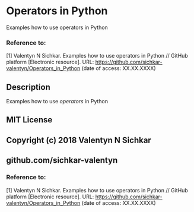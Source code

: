 # Operators in Python
Examples how to use operators in Python

### Reference to:
[1] Valentyn N Sichkar. Examples how to use operators in Python // GitHub platform [Electronic resource]. URL: https://github.com/sichkar-valentyn/Operators_in_Python (date of access: XX.XX.XXXX)

## Description
Examples how to use _operators_ in Python

## MIT License
## Copyright (c) 2018 Valentyn N Sichkar
## github.com/sichkar-valentyn
### Reference to:
[1] Valentyn N Sichkar. Examples how to use operators in Python // GitHub platform [Electronic resource]. URL: https://github.com/sichkar-valentyn/Operators_in_Python (date of access: XX.XX.XXXX)
